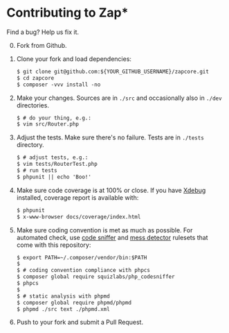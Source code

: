Contributing to Zap\*
====================


Find a bug? Help us fix it.

0.  Fork from Github.

1.  Clone your fork and load dependencies:

    ```txt
    $ git clone git@github.com:${YOUR_GITHUB_USERNAME}/zapcore.git
    $ cd zapcore
    $ composer -vvv install -no
    ```

2.  Make your changes. Sources are in `./src` and occasionally also
    in `./dev` directories.

    ```txt
    $ # do your thing, e.g.:
    $ vim src/Router.php
    ```

3.  Adjust the tests. Make sure there's no failure. Tests are in
    `./tests` directory.

    ```txt
    $ # adjust tests, e.g.:
    $ vim tests/RouterTest.php
    $ # run tests
    $ phpunit || echo 'Boo!'
    ```

4.  Make sure code coverage is at 100% or close. If you have
    [Xdebug](https://xdebug.org/) installed, coverage report is
    available with:

    ```txt
    $ phpunit
    $ x-www-browser docs/coverage/index.html
    ```

5.  Make sure coding convention is met as much as possible. For
    automated check, use [code sniffer](https://github.com/squizlabs/PHP_CodeSniffer)
    and [mess detector](https://github.com/phpmd/phpmd) rulesets
    that come with this repository:

    ```txt
    $ export PATH=~/.composer/vendor/bin:$PATH
    $
    $ # coding convention compliance with phpcs
    $ composer global require squizlabs/php_codesniffer
    $ phpcs
    $
    $ # static analysis with phpmd
    $ composer global require phpmd/phpmd
    $ phpmd ./src text ./phpmd.xml
    ```

6.  Push to your fork and submit a Pull Request.

